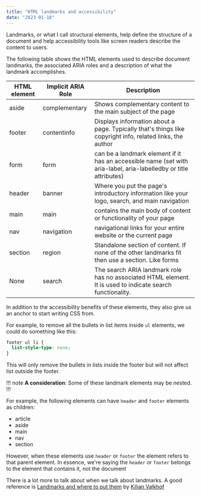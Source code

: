 ```yaml
---
title: "HTML landmarks and accessibility"
date: "2023-01-18"
---
```


Landmarks, or what I call structural elements, help define the structure of a document and help accessibility tools like screen readers describe the content to users.

The following table shows the HTML elements used to describe document landmarks, the associated ARIA roles and a description of what the landmark accomplishes.

| HTML element | Implicit ARIA Role | Description |
| --- | --- | --- |
| aside | complementary | Shows complementary content to the main subject of the page |
| footer | contentinfo | Displays information about a page. Typically that's things like copyright info, related links, the author |
| form | form | can be a landmark element if it has an accessible name (set with aria-label, aria-labelledby or title attributes) |
| header | banner | Where you put the page's introductory information like your logo, search, and main navigation |
| main | main | contains the main body of content or functionality of your page |
| nav | navigation | navigational links for your entire website or the current page |
| section | region | Standalone section of content. If none of the other landmarks fit then use a section. Like forms |
| None | search | The search ARIA landmark role has no associated HTML element. It is used to indicate search functionality. |

In addition to the accessibility benefits of these elements, they also give us an anchor to start writing CSS from.

For example, to remove all the bullets in list items inside `ul` elements, we could do something like this:

```css
footer ul li {
  list-style-type: none;
}
```

This will only remove the bullets in lists inside the footer but will not affect list outside the footer.

!!! note **A consideration**:
Some of these landmark elements may be nested.
!!!

For example, the following elements can have `header` and `footer` elements as children:

* article
* aside
* main
* nav
* section

However, when these elements use `header` or `footer` the element refers to that parent element. In essence, we're saying the `header` or `footer` belongs to the element that contains it, not the document

There is a lot more to talk about when we talk about landmarks. A good reference is [Landmarks and where to put them](https://www.htmhell.dev/adventcalendar/2022/4/) by [Kilian Valkhof](https://kilianvalkhof.com/)

